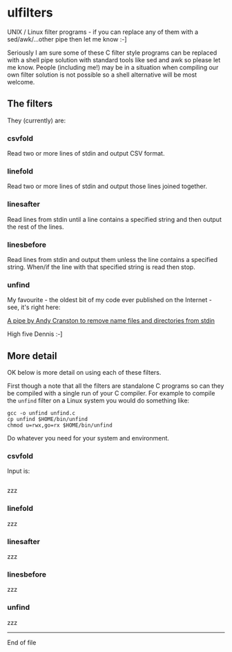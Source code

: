 # ulfilters

UNIX / Linux filter programs - if you can replace any of them with a
sed/awk/...other pipe then let me know :-]

Seriously I am sure some of these C filter style programs can be replaced
with a shell pipe solution with standard tools like sed and awk so please
let me know.  People (including me!) may be in a situation when compiling
our own filter solution is not possible so a shell alternative will be
most welcome.

## The filters

They (currently) are:

### csvfold

Read two or more lines of stdin and output CSV format.

### linefold

Read two or more lines of stdin and output those lines joined together.

### linesafter

Read lines from stdin until a line contains a specified string and then output
the rest of the lines.

### linesbefore

Read lines from stdin and output them unless the line contains a specified
string. When/if the line with that specified string is read then stop.

### unfind

My favourite - the oldest bit of my code ever published on the Internet - see, it's right here:

[A pipe by Andy Cranston to remove name files and directories from stdin](http://www.lovelady.com/unixsrc/#unfind)

High five Dennis :-]

## More detail

OK below is more detail on using each of these filters.

First though a note that all the filters are standalone C programs so can
they be compiled with a single run of your C compiler.  For example to
compile the `unfind` filter on a Linux system you would do something like:

```
gcc -o unfind unfind.c
cp unfind $HOME/bin/unfind
chmod u=rwx,go=rx $HOME/bin/unfind
```

Do whatever you need for your system and environment.

### csvfold

Input is:

```

```



zzz

### linefold

zzz

### linesafter

zzz

### linesbefore

zzz

### unfind

zzz

-------------------------------------------------------------

End of file
